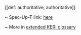 [[def: authoritative, authoritative]]

~ Spec-Up-T link: <a href='https://weboftrust.github.io/WOT-terms/docs/glossary/authoritative'>here</a>

~ More in <a href="https://weboftrust.github.io/WOT-terms/docs/glossary/authoritative">extended KERI glossary</a>
